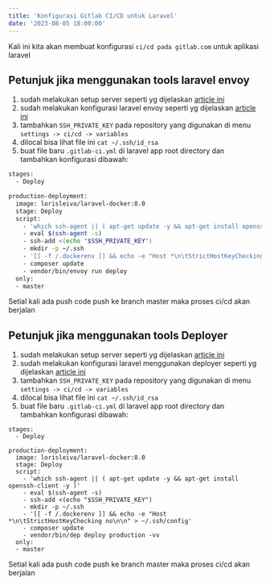 ```yaml
---
title: 'Konfigurasi Gitlab CI/CD untuk Laravel'
date: '2023-08-05 18:00:00'
---
```


Kali ini kita akan membuat konfigurasi `ci/cd pada gitlab.com` untuk aplikasi laravel

## Petunjuk jika menggunakan tools laravel envoy
1. sudah melakukan setup server seperti yg dijelaskan [article ini](./setup-ubuntu-20-04-ansible)
2. sudah melakukan konfigurasi laravel envoy seperti yg dijelaskan [article ini](./deploy-laravel-with-envoy)
3. tambahkan `SSH_PRIVATE_KEY` pada repository yang digunakan di menu `settings -> ci/cd -> variables`
4. dilocal bisa lihat file ini `cat ~/.ssh/id_rsa`
5. buat file baru `.gitlab-ci.yml` di laravel app root directory dan tambahkan konfigurasi dibawah:

```bash
stages:
  - Deploy

production-deployment:
  image: lorisleiva/laravel-docker:8.0
  stage: Deploy
  script:
    - 'which ssh-agent || ( apt-get update -y && apt-get install openssh-client -y )'
    - eval $(ssh-agent -s)
    - ssh-add <(echo "$SSH_PRIVATE_KEY")
    - mkdir -p ~/.ssh
    - '[[ -f /.dockerenv ]] && echo -e "Host *\n\tStrictHostKeyChecking no\n\n" > ~/.ssh/config'
    - composer update
    - vendor/bin/envoy run deploy
  only:
  - master
```

Setial kali ada push code push ke branch master maka proses ci/cd akan berjalan

## Petunjuk jika menggunakan tools Deployer
1. sudah melakukan setup server seperti yg dijelaskan [article ini](./setup-ubuntu-20-04-ansible)
2. sudah melakukan konfigurasi laravel menggunakan deployer seperti yg dijelaskan [article ini](./deploy-laravel-with-deployer)
3. tambahkan `SSH_PRIVATE_KEY` pada repository yang digunakan di menu `settings -> ci/cd -> variables`
4. dilocal bisa lihat file ini `cat ~/.ssh/id_rsa`
5. buat file baru `.gitlab-ci.yml` di laravel app root directory dan tambahkan konfigurasi dibawah:

```
stages:
  - Deploy

production-deployment:
  image: lorisleiva/laravel-docker:8.0
  stage: Deploy
  script:
    - 'which ssh-agent || ( apt-get update -y && apt-get install openssh-client -y )'
    - eval $(ssh-agent -s)
    - ssh-add <(echo "$SSH_PRIVATE_KEY")
    - mkdir -p ~/.ssh
    - '[[ -f /.dockerenv ]] && echo -e "Host *\n\tStrictHostKeyChecking no\n\n" > ~/.ssh/config'
    - composer update
    - vendor/bin/dep deploy production -vv
  only:
  - master
```

Setial kali ada push code push ke branch master maka proses ci/cd akan berjalan

